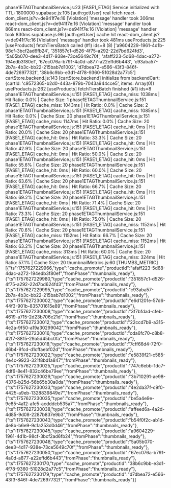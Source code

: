 phase1ETAGThumbnailService.js:23 [FASE1_ETAG] Service initialized with TTL: 1800000
supabase.js:105 [auth:getUser] real fetch
react-dom_client.js?v=de941f7e:16 [Violation] 'message' handler took 306ms
react-dom_client.js?v=de941f7e:16 [Violation] 'message' handler took 868ms
react-dom_client.js?v=de941f7e:16 [Violation] 'message' handler took 830ms
supabase.js:96 [auth:getUser] cache hit
react-dom_client.js?v=de941f7e:16 [Violation] 'message' handler took 481ms
useProducts.js:225 [useProducts] fetchTiersBatch called (#1) ids=8 (8) ['a9604229-1961-4d1b-98cf-3bcf2ad6fb24', '351857c1-d526-4f75-a292-22d7bd624fd3', '5a05b070-dee3-4d17-938e-73ce5649c70f', 'afaff223-5d68-4dac-a272-194edb3f80ef', '67ec076a-b791-4a0d-a877-a22effd6b443', 'c93aba57-2b7a-4b3c-bb22-215bab7d1002', 'd7dbea72-e566-43f3-846f-4de72697732f', '38b6c9bb-e3d1-4f78-9360-51028d2a77c5']
cartStore.backend.js:143 [cartStore.backend] initialize from backendCart: {cartId: 'c9572365-b2d0-443a-879b-7043a944cce5', items: Array(0)}
useProducts.js:262 [useProducts] fetchTiersBatch finished (#1) ids=8
phase1ETAGThumbnailService.js:151 [FASE1_ETAG] cache_miss: 1038ms | Hit Ratio: 0.0% | Cache Size: 1
phase1ETAGThumbnailService.js:151 [FASE1_ETAG] cache_miss: 1043ms | Hit Ratio: 0.0% | Cache Size: 2
phase1ETAGThumbnailService.js:151 [FASE1_ETAG] cache_miss: 1085ms | Hit Ratio: 0.0% | Cache Size: 20
phase1ETAGThumbnailService.js:151 [FASE1_ETAG] cache_miss: 1147ms | Hit Ratio: 0.0% | Cache Size: 20
phase1ETAGThumbnailService.js:151 [FASE1_ETAG] cache_hit: 0ms | Hit Ratio: 20.0% | Cache Size: 20
phase1ETAGThumbnailService.js:151 [FASE1_ETAG] cache_hit: 0ms | Hit Ratio: 33.3% | Cache Size: 20
phase1ETAGThumbnailService.js:151 [FASE1_ETAG] cache_hit: 0ms | Hit Ratio: 42.9% | Cache Size: 20
phase1ETAGThumbnailService.js:151 [FASE1_ETAG] cache_hit: 0ms | Hit Ratio: 50.0% | Cache Size: 20
phase1ETAGThumbnailService.js:151 [FASE1_ETAG] cache_hit: 0ms | Hit Ratio: 55.6% | Cache Size: 20
phase1ETAGThumbnailService.js:151 [FASE1_ETAG] cache_hit: 0ms | Hit Ratio: 60.0% | Cache Size: 20
phase1ETAGThumbnailService.js:151 [FASE1_ETAG] cache_hit: 0ms | Hit Ratio: 63.6% | Cache Size: 20
phase1ETAGThumbnailService.js:151 [FASE1_ETAG] cache_hit: 0ms | Hit Ratio: 66.7% | Cache Size: 20
phase1ETAGThumbnailService.js:151 [FASE1_ETAG] cache_hit: 0ms | Hit Ratio: 69.2% | Cache Size: 20
phase1ETAGThumbnailService.js:151 [FASE1_ETAG] cache_hit: 0ms | Hit Ratio: 71.4% | Cache Size: 20
phase1ETAGThumbnailService.js:151 [FASE1_ETAG] cache_hit: 0ms | Hit Ratio: 73.3% | Cache Size: 20
phase1ETAGThumbnailService.js:151 [FASE1_ETAG] cache_hit: 0ms | Hit Ratio: 75.0% | Cache Size: 20
phase1ETAGThumbnailService.js:151 [FASE1_ETAG] cache_miss: 1152ms | Hit Ratio: 70.6% | Cache Size: 20
phase1ETAGThumbnailService.js:151 [FASE1_ETAG] cache_miss: 1152ms | Hit Ratio: 66.7% | Cache Size: 20
phase1ETAGThumbnailService.js:151 [FASE1_ETAG] cache_miss: 1152ms | Hit Ratio: 63.2% | Cache Size: 20
phase1ETAGThumbnailService.js:151 [FASE1_ETAG] cache_miss: 313ms | Hit Ratio: 60.0% | Cache Size: 20
phase1ETAGThumbnailService.js:151 [FASE1_ETAG] cache_miss: 324ms | Hit Ratio: 57.1% | Cache Size: 20
thumbnailMetrics.js:60 [THUMBS_METRIC] [{"ts":1757627229966,"type":"cache_promote","productId":"afaff223-5d68-4dac-a272-194edb3f80ef","fromPhase":"thumbnails_ready"},{"ts":1757627229980,"type":"cache_promote","productId":"351857c1-d526-4f75-a292-22d7bd624fd3","fromPhase":"thumbnails_ready"},{"ts":1757627229995,"type":"cache_promote","productId":"c93aba57-2b7a-4b3c-bb22-215bab7d1002","fromPhase":"thumbnails_ready"},{"ts":1757627230002,"type":"cache_promote","productId":"e6d1201e-57d6-44f3-901b-835701615e89","fromPhase":"thumbnails_ready"},{"ts":1757627230008,"type":"cache_promote","productId":"3f7bfdad-cfeb-4619-a715-2d23b706e21d","fromPhase":"thumbnails_ready"},{"ts":1757627230012,"type":"cache_promote","productId":"22ccd7b9-a315-4e2a-9f50-a19a30299042","fromPhase":"thumbnails_ready"},{"ts":1757627230016,"type":"cache_promote","productId":"cda6fc70-c8b8-42f7-8815-29a5d45bc0fa","fromPhase":"thumbnails_ready"},{"ts":1757627230018,"type":"cache_promote","productId":"7cff66d4-72f0-46b4-9fcd-d1cffaebf02d","fromPhase":"thumbnails_ready"},{"ts":1757627230022,"type":"cache_promote","productId":"e5839f21-c585-4e4c-9923-321f8bd1a847","fromPhase":"thumbnails_ready"},{"ts":1757627230025,"type":"cache_promote","productId":"747c6ebb-1dc7-4df6-8e41-832c46be79ee","fromPhase":"thumbnails_ready"},{"ts":1757627230029,"type":"cache_promote","productId":"3b710291-ae98-4376-b25d-56b65b30a0da","fromPhase":"thumbnails_ready"},{"ts":1757627230033,"type":"cache_promote","productId":"4e2da37f-c9f0-4425-a9eb-1328839849e7","fromPhase":"thumbnails_ready"},{"ts":1757627230035,"type":"cache_promote","productId":"be5a4e9e-9e85-4a12-afe5-acdddcb535a7","fromPhase":"thumbnails_ready"},{"ts":1757627230038,"type":"cache_promote","productId":"affeed6a-4a2d-4d85-9d08-2287b837e9b3","fromPhase":"thumbnails_ready"},{"ts":1757627230043,"type":"cache_promote","productId":"b54f0f2c-ab1d-4e8b-b6e9-9c1a253d0d46","fromPhase":"thumbnails_ready"},{"ts":1757627230045,"type":"cache_promote","productId":"a9604229-1961-4d1b-98cf-3bcf2ad6fb24","fromPhase":"thumbnails_ready"},{"ts":1757627230048,"type":"cache_promote","productId":"5a05b070-dee3-4d17-938e-73ce5649c70f","fromPhase":"thumbnails_ready"},{"ts":1757627230050,"type":"cache_promote","productId":"67ec076a-b791-4a0d-a877-a22effd6b443","fromPhase":"thumbnails_ready"},{"ts":1757627230170,"type":"cache_promote","productId":"38b6c9bb-e3d1-4f78-9360-51028d2a77c5","fromPhase":"thumbnails_ready"},{"ts":1757627230179,"type":"cache_promote","productId":"d7dbea72-e566-43f3-846f-4de72697732f","fromPhase":"thumbnails_ready"}]
